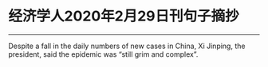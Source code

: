 # **经济学人2020年2月29日刊句子摘抄**
---

Despite a fall in the daily numbers of new cases in China, Xi Jinping, the president, said the epidemic was “still grim and complex”.

